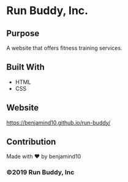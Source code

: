 # Run Buddy, Inc.

## Purpose

A website that offers fitness training services.

## Built With

- HTML
- CSS

## Website

https://benjamind10.github.io/run-buddy/

## Contribution

Made with ❤️ by benjamind10

### ©️2019 Run Buddy, Inc
